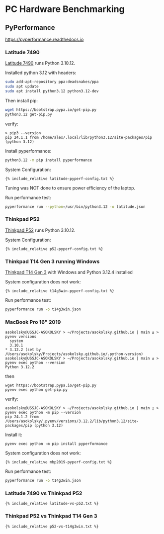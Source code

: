 # PC Hardware Benchmarking

## PyPerformance

https://pyperformance.readthedocs.io

### Latitude 7490

[Latitude 7490](../dell/latitude-7490.html) runs Python 3.10.12.

Installed python 3.12 with headers:
```sh
sudo add-apt-repository ppa:deadsnakes/ppa
sudo apt update
sudo apt install python3.12 python3.12-dev
```
Then install pip:
```sh
wget https://bootstrap.pypa.io/get-pip.py
python3.12 get-pip.py
```
verify:
```
> pip3 --version
pip 24.1.1 from /home/alex/.local/lib/python3.12/site-packages/pip (python 3.12)
```

Install pyperformance:
```sh
python3.12 -m pip install pyperformance
```

System Configuration:
```
{% include_relative latitude-pyperf-config.txt %}
```

Tuning was NOT done to ensure power efficiency of the laptop.

Run performance test:
```sh
pyperformance run --python=/usr/bin/python3.12 -o latitude.json
```

### Thinkpad P52

[Thinkpad P52](../lenovo/thinkpad-p52.html) runs Python 3.10.12.

System Configuration:
```
{% include_relative p52-pyperf-config.txt %}
```

### Thinkpad T14 Gen 3 running Windows

[Thinkpad T14 Gen 3](../lenovo/thinkpad-t14g3.md) with Windows and Python 3.12.4 installed

System configuration does not work:
```
{% include_relative t14g3win-pyperf-config.txt %}
```

Run performance test:
```sh
pyperformance run -o t14g3win.json
```

### MacBook Pro 16" 2019

```
asokolsky@USSJC-ASOKOLSKY > ~/Projects/asokolsky.github.io | main ± > pyenv versions
  system
  3.10.1
* 3.12.2 (set by /Users/asokolsky/Projects/asokolsky.github.io/.python-version)
asokolsky@USSJC-ASOKOLSKY > ~/Projects/asokolsky.github.io | main ± > pyenv exec python --version
Python 3.12.2
```
then
```
wget https://bootstrap.pypa.io/get-pip.py
pyenv exec python get-pip.py
```
verify:
```
asokolsky@USSJC-ASOKOLSKY > ~/Projects/asokolsky.github.io | main ± > pyenv exec python -m pip --version
pip 24.1.2 from /Users/asokolsky/.pyenv/versions/3.12.2/lib/python3.12/site-packages/pip (python 3.12)
```
Install it:
```
pyenv exec python -m pip install pyperformance
```

System configuration does not work:
```
{% include_relative mbp2019-pyperf-config.txt %}
```

Run performance test:
```sh
pyperformance run -o t14g3win.json
```

### Latitude 7490 vs Thinkpad P52

```
{% include_relative latitude-vs-p52.txt %}
```

### Thinkpad P52 vs Thinkpad T14 Gen 3

```
{% include_relative p52-vs-t14g3win.txt %}
```
